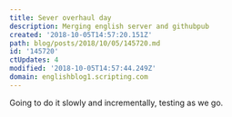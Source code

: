 ```yaml
---
title: Sever overhaul day
description: Merging english server and githubpub
created: '2018-10-05T14:57:20.151Z'
path: blog/posts/2018/10/05/145720.md
id: '145720'
ctUpdates: 4
modified: '2018-10-05T14:57:44.249Z'
domain: englishblog1.scripting.com
---
```

Going to do it slowly and incrementally, testing as we go.